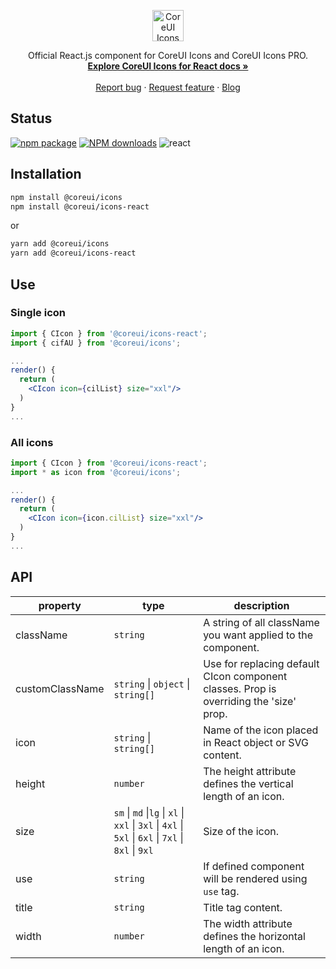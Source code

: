 <p align="center">
  <a href="https://coreui.io/">
    <img src="https://coreui.io/images/brand/coreui-icons.svg" alt="CoreUI Icons logo" height="50">
  </a>
</p>

<p align="center">
  Official React.js component for CoreUI Icons and CoreUI Icons PRO.
  <br>
  <a href="https://coreui.io/react/docs/components/icon/"><strong>Explore CoreUI Icons for React docs »</strong></a>
  <br>
  <br>
  <a href="https://github.com/coreui/coreui-icons/issues/new?template=bug_report.md">Report bug</a>
  ·
  <a href="https://github.com/coreui/coreui-icons/issues/new?template=feature_request.md">Request feature</a>
  ·
  <a href="https://blog.coreui.io/">Blog</a>
</p>


## Status
[![npm package][npm-badge]][npm]
[![NPM downloads][npm-download]][npm]
![react](https://img.shields.io/badge/react-^17.0.2-lightgrey.svg?style=flat-square&logo=react)


[npm-badge]: https://img.shields.io/npm/v/@coreui/icons-react/latest?style=flat-square
[npm]: https://www.npmjs.com/package/@coreui/icons-react
[npm-download]: https://img.shields.io/npm/dm/@coreui/icons-react.svg?style=flat-square

## Installation

```bash
npm install @coreui/icons
npm install @coreui/icons-react
```

or

```bash
yarn add @coreui/icons
yarn add @coreui/icons-react
```

## Use

### Single icon

```jsx
import { CIcon } from '@coreui/icons-react';
import { cifAU } from '@coreui/icons';

...
render() {
  return (
    <CIcon icon={cilList} size="xxl"/>
  )
}
...
```

### All icons

```jsx
import { CIcon } from '@coreui/icons-react';
import * as icon from '@coreui/icons';

...
render() {
  return (
    <CIcon icon={icon.cilList} size="xxl"/>
  )
}
...
```


## API

| property | type | description |
| --- | --- | --- |
| className | `string` | A string of all className you want applied to the component. |
| customClassName | `string` \| `object` \| `string[]` | Use for replacing default CIcon component classes. Prop is overriding the 'size' prop. |
| icon | `string` \| `string[]` | Name of the icon placed in React object or SVG content. |
| height | `number` | The height attribute defines the vertical length of an icon. |
| size | `sm` \| `md` \|`lg` \| `xl` \| `xxl` \| `3xl` \| `4xl` \| `5xl` \| `6xl` \| `7xl` \| `8xl` \| `9xl` | Size of the icon. |
| use | `string` | If defined component will be rendered using `use` tag. |
| title | `string` | Title tag content. |
| width | `number` | The width attribute defines the horizontal length of an icon. |
